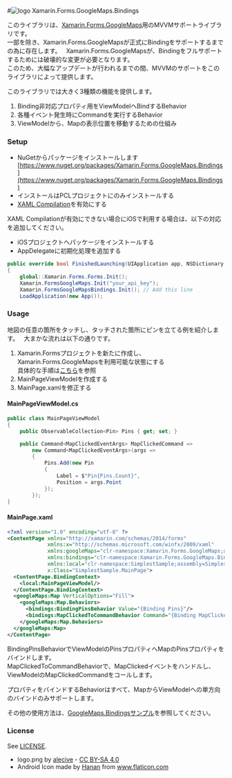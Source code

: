#![logo](https://nuitsjp.github.io/Xamarin.Forms.GoogleMaps.Bindings/logo.png) Xamarin.Forms.GoogleMaps.Bindings

このライブラリは、[Xamarin.Forms.GoogleMaps](https://github.com/amay077/Xamarin.Forms.GoogleMaps)用のMVVMサポートライブラリです。  
一部を除き、Xamarin.Forms.GoogleMapsが正式にBindingをサポートするまでの為に存在します。  
Xamarin.Forms.GoogleMapsが、Bindingをフルサポートするためには破壊的な変更が必要となります。  
このため、大幅なアップデートが行われるまでの間、MVVMのサポートをこのライブラリによって提供します。  

このライブラリでは大きく3種類の機能を提供します。  

1. Binding非対応プロパティ用をViewModelへBindするBehavior  
1. 各種イベント発生時にCommandを実行するBehavior  
1. ViewModelから、Mapの表示位置を移動するための仕組み  

### Setup  

* NuGetからパッケージをインストールします
[https://www.nuget.org/packages/Xamarin.Forms.GoogleMaps.Bindings](https://www.nuget.org/packages/Xamarin.Forms.GoogleMaps.Bindings)
* インストールはPCLプロジェクトにのみインストールする  
* [XAML Compilation](https://developer.xamarin.com/guides/xamarin-forms/xaml/xamlc/)を有効にする  

XAML Compilationが有効にできない場合にiOSで利用する場合は、以下の対応を追加してください。  

* iOSプロジェクトへパッケージをインストールする  
* AppDelegateに初期化処理を追加する  

```cs
public override bool FinishedLaunching(UIApplication app, NSDictionary options)
{
    global::Xamarin.Forms.Forms.Init();
    Xamarin.FormsGoogleMaps.Init("your_api_key");
    Xamarin.FormsGoogleMapsBindings.Init(); // Add this line
    LoadApplication(new App());
```

### Usage  

地図の任意の箇所をタッチし、タッチされた箇所にピンを立てる例を紹介します。  
大まかな流れは以下の通りです。  

1. Xamarin.Formsプロジェクトを新たに作成し、Xamarin.Forms.GoogleMapsを利用可能な状態にする  
具体的な手順は[こちら](https://github.com/amay077/Xamarin.Forms.GoogleMaps)を参照
1. MainPageViewModelを作成する  
2. MainPage.xamlを修正する  

#### MainPageViewModel.cs  

```cs
public class MainPageViewModel
{
    public ObservableCollection<Pin> Pins { get; set; }

    public Command<MapClickedEventArgs> MapClickedCommand => 
        new Command<MapClickedEventArgs>(args =>
        {
            Pins.Add(new Pin
            {
                Label = $"Pin{Pins.Count}",
                Position = args.Point
            });
        });
}
```

#### MainPage.xaml

```xml
<?xml version="1.0" encoding="utf-8" ?>
<ContentPage xmlns="http://xamarin.com/schemas/2014/forms"
             xmlns:x="http://schemas.microsoft.com/winfx/2009/xaml"
             xmlns:googleMaps="clr-namespace:Xamarin.Forms.GoogleMaps;assembly=Xamarin.Forms.GoogleMaps"
             xmlns:bindings="clr-namespace:Xamarin.Forms.GoogleMaps.Bindings;assembly=Xamarin.Forms.GoogleMaps.Bindings"
             xmlns:local="clr-namespace:SimplestSample;assembly=SimplestSample"
             x:Class="SimplestSample.MainPage">
  <ContentPage.BindingContext>
    <local:MainPageViewModel/>
  </ContentPage.BindingContext>
  <googleMaps:Map VerticalOptions="Fill">
    <googleMaps:Map.Behaviors>
      <bindings:BindingPinsBehavior Value="{Binding Pins}"/>
      <bindings:MapClickedToCommandBehavior Command="{Binding MapClickedCommand}"/>
    </googleMaps:Map.Behaviors>
  </googleMaps:Map>
</ContentPage>
```

BindingPinsBehaviorでViewModelのPinsプロパティへMapのPinsプロパティをバインドします。  
MapClickedToCommandBehaviorで、MapClickedイベントをハンドルし、ViewModelのMapClickedCommandをコールします。  

プロパティをバインドするBehaviorはすべて、MapからViewModelへの単方向のバインドのみサポートします。

その他の使用方法は、[GoogleMaps.Bindingsサンプル](https://github.com/nuitsjp/Xamarin.Forms.GoogleMaps.Bindings/tree/master/Sample/GoogleMaps.Bindings/GoogleMaps.Bindings)を参照してください。  


### License

See [LICENSE](LICENSE).

* logo.png by [alecive](http://www.iconarchive.com/show/flatwoken-icons-by-alecive.html) - [CC BY-SA 4.0](https://creativecommons.org/licenses/by-sa/4.0/deed)
* Android Icon made by [Hanan](http://www.flaticon.com/free-icon/android_109464) from www.flaticon.com
